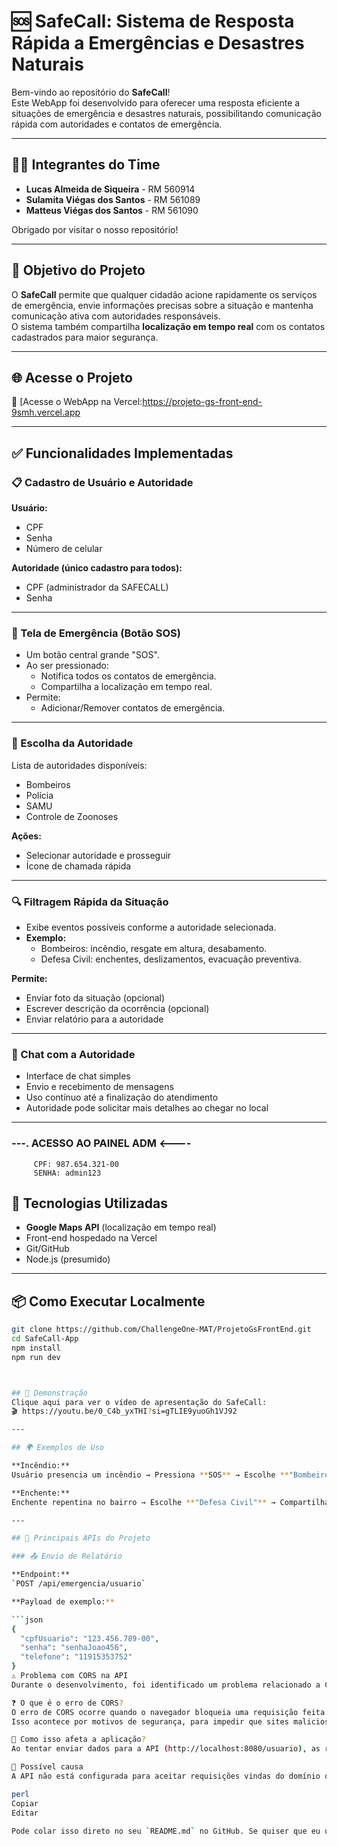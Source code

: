 # 🆘 SafeCall: Sistema de Resposta Rápida a Emergências e Desastres Naturais

Bem-vindo ao repositório do **SafeCall**!  
Este WebApp foi desenvolvido para oferecer uma resposta eficiente a situações de emergência e desastres naturais, possibilitando comunicação rápida com autoridades e contatos de emergência.

---

## 👨‍💻 Integrantes do Time

- **Lucas Almeida de Siqueira** - RM 560914  
- **Sulamita Viégas dos Santos** - RM 561089  
- **Matteus Viégas dos Santos** - RM 561090  

Obrigado por visitar o nosso repositório!

---

## 🧭 Objetivo do Projeto

O **SafeCall** permite que qualquer cidadão acione rapidamente os serviços de emergência, envie informações precisas sobre a situação e mantenha comunicação ativa com autoridades responsáveis.  
O sistema também compartilha **localização em tempo real** com os contatos cadastrados para maior segurança.

---

## 🌐 Acesse o Projeto

🔗 [Acesse o WebApp na Vercel:https://projeto-gs-front-end-9smh.vercel.app

---

## ✅ Funcionalidades Implementadas

### 📋 Cadastro de Usuário e Autoridade

**Usuário:**
- CPF  
- Senha  
- Número de celular  

**Autoridade (único cadastro para todos):**
- CPF (administrador da SAFECALL)  
- Senha  

---

### 🚨 Tela de Emergência (Botão SOS)

- Um botão central grande "SOS".  
- Ao ser pressionado:
  - Notifica todos os contatos de emergência.
  - Compartilha a localização em tempo real.  
- Permite:
  - Adicionar/Remover contatos de emergência.

---

### 🛂 Escolha da Autoridade

Lista de autoridades disponíveis:
- Bombeiros
- Polícia
- SAMU
- Controle de Zoonoses

**Ações:**
- Selecionar autoridade e prosseguir
- Ícone de chamada rápida

---

### 🔍 Filtragem Rápida da Situação

- Exibe eventos possíveis conforme a autoridade selecionada.  
- **Exemplo:**
  - Bombeiros: incêndio, resgate em altura, desabamento.
  - Defesa Civil: enchentes, deslizamentos, evacuação preventiva.

**Permite:**
- Enviar foto da situação (opcional)  
- Escrever descrição da ocorrência (opcional)  
- Enviar relatório para a autoridade

---

### 💬 Chat com a Autoridade

- Interface de chat simples
- Envio e recebimento de mensagens
- Uso contínuo até a finalização do atendimento
- Autoridade pode solicitar mais detalhes ao chegar no local

---

###   ---. ACESSO AO PAINEL ADM <----

         CPF: 987.654.321-00
         SENHA: admin123 

## 🧰 Tecnologias Utilizadas

- **Google Maps API** (localização em tempo real)  
- Front-end hospedado na Vercel  
- Git/GitHub  
- Node.js (presumido)

---

## 📦 Como Executar Localmente

```bash
git clone https://github.com/ChallengeOne-MAT/ProjetoGsFrontEnd.git
cd SafeCall-App
npm install
npm run dev



## 🎥 Demonstração
Clique aqui para ver o vídeo de apresentação do SafeCall:  
🎬 https://youtu.be/0_C4b_yxTHI?si=gTLIE9yuoGh1VJ92

---

## 🌍 Exemplos de Uso

**Incêndio:**  
Usuário presencia um incêndio → Pressiona **SOS** → Escolhe **"Bombeiros"** → Tira foto do incêndio → Escreve *"fogo em casa ao lado"* → Envia → Chat aberto para suporte contínuo.

**Enchente:**  
Enchente repentina no bairro → Escolhe **"Defesa Civil"** → Compartilha localização e estado do local.

---

## 🔐 Principais APIs do Projeto

### 📤 Envio de Relatório

**Endpoint:**  
`POST /api/emergencia/usuario`

**Payload de exemplo:**

```json
{
  "cpfUsuario": "123.456.789-00",
  "senha": "senhaJoao456",
  "telefone": "11915353752"
}
⚠️ Problema com CORS na API
Durante o desenvolvimento, foi identificado um problema relacionado a CORS (Cross-Origin Resource Sharing) ao tentar fazer requisições para a API.

❓ O que é o erro de CORS?
O erro de CORS ocorre quando o navegador bloqueia uma requisição feita por uma aplicação web para um domínio diferente daquele onde a aplicação está hospedada.
Isso acontece por motivos de segurança, para impedir que sites maliciosos façam requisições não autorizadas a outros servidores.

🧨 Como isso afeta a aplicação?
Ao tentar enviar dados para a API (http://localhost:8080/usuario), as requisições são bloqueadas pelo navegador, impedindo que o cadastro funcione corretamente.

🧩 Possível causa
A API não está configurada para aceitar requisições vindas do domínio onde a aplicação front-end está rodando (ex: http://localhost:3000).

perl
Copiar
Editar

Pode colar isso direto no seu `README.md` no GitHub. Se quiser que eu una tudo em um único arquivo com o restante 
